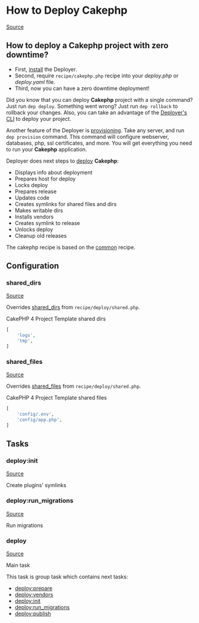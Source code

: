<!-- DO NOT EDIT THIS FILE! -->
<!-- Instead edit recipe/cakephp.php -->
<!-- Then run bin/docgen -->

# How to Deploy Cakephp

[Source](/recipe/cakephp.php)

## How to deploy a Cakephp project with zero downtime?

- First, [install](/docs/installation.md) the Deployer. 
- Second, require `recipe/cakephp.php` recipe into your _deploy.php_ or _deploy.yaml_ file.
- Third, now you can have a zero downtime deployment!

Did you know that you can deploy **Cakephp** project with a single command? Just run `dep deploy`.
Something went wrong? Just run `dep rollback` to rollback your changes.
Also, you can take an advantage of the [Deployer's CLI](/docs/cli.md) to deploy your project.

Another feature of the Deployer is [provisioning](/docs/recipe/provision.md). Take any server, and run `dep provision` command.
This command will configure webserver, databases, php, ssl certificates, and more. 
You will get everything you need to run your **Cakephp** application.

Deployer does next steps to [deploy](#deploy) **Cakephp**:
* Displays info about deployment
* Prepares host for deploy
* Locks deploy
* Prepares release
* Updates code
* Creates symlinks for shared files and dirs
* Makes writable dirs
* Installs vendors
* Creates symlink to release
* Unlocks deploy
* Cleanup old releases


The cakephp recipe is based on the [common](/docs/recipe/common.md) recipe.

## Configuration
### shared_dirs
[Source](https://github.com/deployphp/deployer/blob/master/recipe/cakephp.php#L13)

Overrides [shared_dirs](/docs/recipe/deploy/shared.md#shared_dirs) from `recipe/deploy/shared.php`.

CakePHP 4 Project Template shared dirs

```php title="Default value"
[
    'logs',
    'tmp',
]
```


### shared_files
[Source](https://github.com/deployphp/deployer/blob/master/recipe/cakephp.php#L19)

Overrides [shared_files](/docs/recipe/deploy/shared.md#shared_files) from `recipe/deploy/shared.php`.

CakePHP 4 Project Template shared files

```php title="Default value"
[
    'config/.env',
    'config/app.php',
]
```



## Tasks

### deploy:init
[Source](https://github.com/deployphp/deployer/blob/master/recipe/cakephp.php#L27)



Create plugins' symlinks


### deploy:run_migrations
[Source](https://github.com/deployphp/deployer/blob/master/recipe/cakephp.php#L34)



Run migrations


### deploy
[Source](https://github.com/deployphp/deployer/blob/master/recipe/cakephp.php#L42)



Main task


This task is group task which contains next tasks:
* [deploy:prepare](/docs/recipe/common.md#deployprepare)
* [deploy:vendors](/docs/recipe/deploy/vendors.md#deployvendors)
* [deploy:init](/docs/recipe/cakephp.md#deployinit)
* [deploy:run_migrations](/docs/recipe/cakephp.md#deployrun_migrations)
* [deploy:publish](/docs/recipe/common.md#deploypublish)


